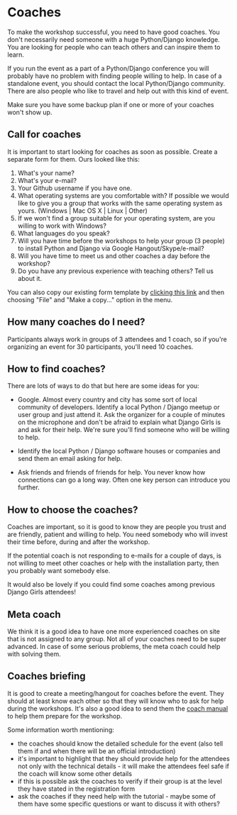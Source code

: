 # Coaches

To make the workshop successful, you need to have good coaches. You don't necessarily need someone with a huge Python/Django knowledge. You are looking for people who can teach others and can inspire them to learn.

If you run the event as a part of a Python/Django conference you will probably have no problem with finding people willing to help. In case of a standalone event, you should contact the local Python/Django community. There are also people who like to travel and help out with this kind of event.

Make sure you have some backup plan if one or more of your coaches won't show up.

## Call for coaches

It is important to start looking for coaches as soon as possible. Create a separate form for them. Ours looked like this:

1. What's your name?
2. What's your e-mail?
3. Your Github username if you have one.
4. What operating systems are you comfortable with? If possible we would like to give you a group that works with the same operating system as yours. (Windows | Mac OS X | Linux | Other)
5. If we won't find a group suitable for your operating system, are you willing to work with Windows?
6. What languages do you speak?
7. Will you have time before the workshops to help your group (3 people) to install Python and Django via Google Hangout/Skype/e-mail?
8. Will you have time to meet us and other coaches a day before the workshop?
9. Do you have any previous experience with teaching others? Tell us about it.

You can also copy our existing form template by [clicking this link](https://docs.google.com/forms/d/1aLsyxtA-iABOnlG6Puc0ftEUuT9DcfQ6pANHvmc6lRI/edit?usp=sharing) and then choosing "File" and "Make a copy..." option in the menu.

## How many coaches do I need?

Participants always work in groups of 3 attendees and 1 coach, so if you're organizing an event for 30 participants, you'll need 10 coaches.

## How to find coaches?

There are lots of ways to do that but here are some ideas for you:

- Google. Almost every country and city has some sort of local community of developers. Identify a local Python / Django meetup or user group and just attend it. Ask the organizer for a couple of minutes on the microphone and don't be afraid to explain what Django Girls is and ask for their help. We're sure you'll find someone who will be willing to help.

- Identify the local Python / Django software houses or companies and send them an email asking for help.

- Ask friends and friends of friends for help. You never know how connections can go a long way. Often one key person can introduce you further.

## How to choose the coaches?

Coaches are important, so it is good to know they are people you trust and are friendly, patient and willing to help. You need somebody who will invest their time before, during and after the workshop.

If the potential coach is not responding to e-mails for a couple of days, is not willing to meet other coaches or help with the installation party, then you probably want somebody else.

It would also be lovely if you could find some coaches among previous Django Girls attendees!

## Meta coach

We think it is a good idea to have one more experienced coaches on site that is not assigned to any group. Not all of your coaches need to be super advanced. In case of some serious problems, the meta coach could help with solving them.

## Coaches briefing

It is good to create a meeting/hangout for coaches before the event. They should at least know each other so that they will know who to ask for help during the workshops. It's also a good idea to send them the [coach manual](http://coach.djangogirls.org/) to help them prepare for the workshop.

Some information worth mentioning:
- the coaches should know the detailed schedule for the event (also tell them if and when there will be an official introduction)
- it's important to highlight that they should provide help for the attendees not only with the technical details - it will make the attendees feel safe if the coach will know some other details
- if this is possible ask the coaches to verify if their group is at the level they have stated in the registration form
- ask the coaches if they need help with the tutorial - maybe some of them have some specific questions or want to discuss it with others?